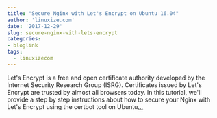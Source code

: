 ```yaml
---
title: "Secure Nginx with Let's Encrypt on Ubuntu 16.04"
author: 'linuxize.com'
date: '2017-12-29'
slug: secure-nginx-with-lets-encrypt
categories:
- bloglink
tags:
  - linuxizecom
---
```


Let's Encrypt is a free and open certificate authority developed by the Internet Security Research Group (ISRG). Certificates issued by Let's Encrypt are trusted by almost all browsers today. In this tutorial, we'll provide a step by step instructions about how to secure your Nginx with Let's Encrypt using the certbot tool on Ubuntu[... <i class="fas fa-external-link-alt"></i>](https://linuxize.com/post/secure-nginx-with-let-s-encrypt-on-ubuntu-16-04/)

